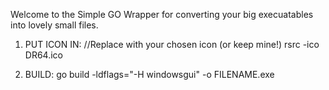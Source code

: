 Welcome to the Simple GO Wrapper for converting your big execuatables into lovely small files.

1. PUT ICON IN: //Replace with your chosen icon (or keep mine!)
rsrc -ico DR64.ico

2. BUILD:
go build -ldflags="-H windowsgui" -o FILENAME.exe
